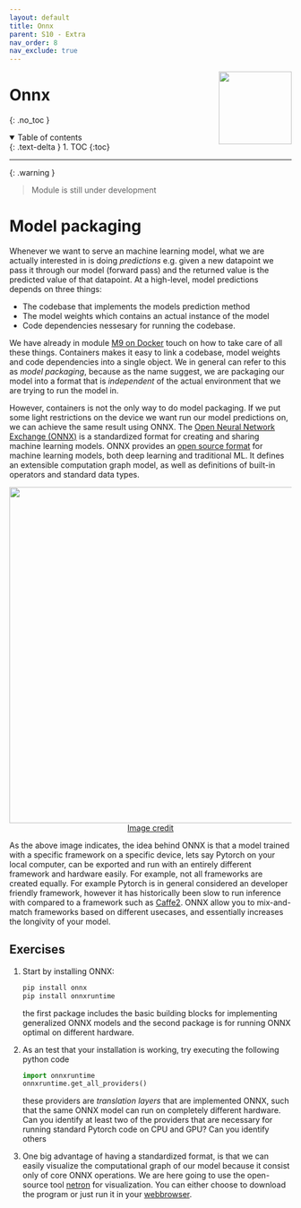 ```yaml
---
layout: default
title: Onnx
parent: S10 - Extra
nav_order: 8
nav_exclude: true
---
```


<img style="float: right;" src="../figures/icons/onnx.png" width="130">

# Onnx
{: .no_toc }

<details open markdown="block">
  <summary>
    Table of contents
  </summary>
  {: .text-delta }
1. TOC
{:toc}
</details>

---

{: .warning }
> Module is still under development

# Model packaging

Whenever we want to serve an machine learning model, what we are actually interested in is doing *predictions* e.g.
given a new datapoint we pass it through our model (forward pass) and the returned value is the predicted value of
that datapoint. At a high-level, model predictions depends on three things:

* The codebase that implements the models prediction method
* The model weights which contains an actual instance of the model
* Code dependencies nessesary for running the codebase.

We have already in module [M9 on Docker](../s3_reproducibility/docker.md) touch on how to take care of all
these things. Containers makes it easy to link a codebase, model weights and code dependencies into a single object.
We in general can refer to this as *model packaging*, because as the name suggest, we are packaging our model into
a format that is *independent* of the actual environment that we are trying to run the model in.

However, containers is not the only way to do model packaging. If we put some light restrictions on the device we want
run our model predictions on, we can achieve the same result using ONNX. The
[Open Neural Network Exchange (ONNX)](https://onnx.ai/) is a standardized format for creating and sharing machine
learning models. ONNX provides an [open source format](https://github.com/onnx/onnx) for machine learning models,
both deep learning and traditional ML. It defines an extensible computation graph model, as well as definitions of
built-in operators and standard data types.

<p align="center">
  <img src="../figures/onnx.png" width="600">
  <br>
  <a href="https://www.xenonstack.com/blog/onnx"> Image credit </a>
</p>

As the above image indicates, the idea behind ONNX is that a model trained with a specific framework on a specific
device, lets say Pytorch on your local computer, can be exported and run with an entirely different framework and
hardware easily. For example, not all frameworks are created equally. For example Pytorch is in general considered
an developer friendly framework, however it has historically been slow to run inference with compared to a framework
such as [Caffe2](https://caffe2.ai/). ONNX allow you to mix-and-match frameworks based on different usecases, and
essentially increases the longivity of your model.

## Exercises

1. Start by installing ONNX:

   ```bash
   pip install onnx
   pip install onnxruntime
   ```

   the first package includes the basic building blocks for implementing generalized ONNX models and the second
   package is for running ONNX optimal on different hardware.

2. As an test that your installation is working, try executing the following python code

   ```python
   import onnxruntime
   onnxruntime.get_all_providers()
   ```

   these providers are *translation layers* that are implemented ONNX, such that the same ONNX model can run on
   completely different hardware. Can you identify at least two of the providers that are necessary for running
   standard Pytorch code on CPU and GPU? Can you identify others

3. One big advantage of having a standardized format, is that we can easily visualize the computational graph of our
   model because it consist only of core ONNX operations. We are here going to use the open-source tool
   [netron](https://github.com/lutzroeder/netron) for visualization. You can either choose to download the program
   or just run it in your [webbrowser](https://netron.app/).

